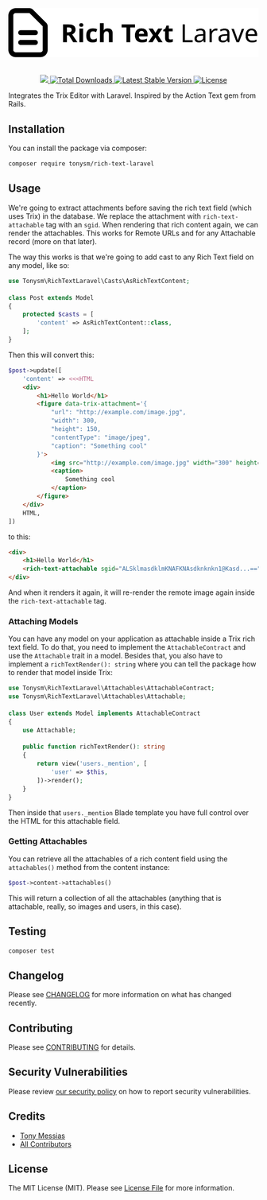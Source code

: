 <p align="center" style="margin-top: 2rem; margin-bottom: 2rem;"><img src="/art/rich-text-laravel-logo.svg" alt="Logo Rich Text Laravel" /></p>

<p align="center">
    <a href="https://github.com/tonysm/rich-text-laravel/workflows/Tests/badge.svg">
        <img src="https://img.shields.io/github/workflow/status/tonysm/rich-text-laravel/Tests?label=tests" />
    </a>
    <a href="https://packagist.org/packages/tonysm/rich-text-laravel">
        <img src="https://img.shields.io/packagist/dt/tonysm/rich-text-laravel" alt="Total Downloads">
    </a>
    <a href="https://packagist.org/packages/tonysm/rich-text-laravel">
        <img src="https://img.shields.io/packagist/v/tonysm/rich-text-laravel" alt="Latest Stable Version">
    </a>
    <a href="https://packagist.org/packages/tonysm/rich-text-laravel">
        <img src="https://img.shields.io/packagist/l/tonysm/rich-text-laravel" alt="License">
    </a>
</p>

Integrates the Trix Editor with Laravel. Inspired by the Action Text gem from Rails.

## Installation

You can install the package via composer:

```bash
composer require tonysm/rich-text-laravel
```

## Usage

We're going to extract attachments before saving the rich text field (which uses Trix) in the database. We replace the attachment with `rich-text-attachable` tag with an `sgid`. When rendering that rich content again, we can render the attachables. This works for Remote URLs and for any Attachable record (more on that later).

The way this works is that we're going to add cast to any Rich Text field on any model, like so:

```php
use Tonysm\RichTextLaravel\Casts\AsRichTextContent;

class Post extends Model
{
    protected $casts = [
        'content' => AsRichTextContent::class,
    ];
}
```

Then this will convert this:

```php
$post->update([
    'content' => <<<HTML
    <div>
        <h1>Hello World</h1>
        <figure data-trix-attachment='{
            "url": "http://example.com/image.jpg",
            "width": 300,
            "height": 150,
            "contentType": "image/jpeg",
            "caption": "Something cool"
        }'>
            <img src="http://example.com/image.jpg" width="300" height="150" />
            <caption>
                Something cool
            </caption>
        </figure>
    </div>
    HTML,
])
```

to this:

```html
<div>
    <h1>Hello World</h1>
    <rich-text-attachable sgid="ALSklmasdklmKNAFKNAsdknknkn1@Kasd...=="></rich-text-attachable>
</div>
```

And when it renders it again, it will re-render the remote image again inside the `rich-text-attachable` tag.

### Attaching Models

You can have any model on your application as attachable inside a Trix rich text field. To do that, you need to implement the `AttachableContract` and use the `Attachable` trait in a model. Besides that, you also have to implement a `richTextRender(): string` where you can tell the package how to render that model inside Trix:

```php
use Tonysm\RichTextLaravel\Attachables\AttachableContract;
use Tonysm\RichTextLaravel\Attachables\Attachable;

class User extends Model implements AttachableContract
{
    use Attachable;

    public function richTextRender(): string
    {
        return view('users._mention', [
            'user' => $this,
        ])->render();
    }
}
```

Then inside that `users._mention` Blade template you have full control over the HTML for this attachable field.

### Getting Attachables

You can retrieve all the attachables of a rich content field using the `attachables()` method from the content instance:

```php
$post->content->attachables()
```

This will return a collection of all the attachables (anything that is attachable, really, so images and users, in this case).

## Testing

```bash
composer test
```

## Changelog

Please see [CHANGELOG](CHANGELOG.md) for more information on what has changed recently.

## Contributing

Please see [CONTRIBUTING](.github/CONTRIBUTING.md) for details.

## Security Vulnerabilities

Please review [our security policy](../../security/policy) on how to report security vulnerabilities.

## Credits

- [Tony Messias](https://github.com/tonysm)
- [All Contributors](../../contributors)

## License

The MIT License (MIT). Please see [License File](LICENSE.md) for more information.
